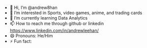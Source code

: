 - 👋 Hi, I’m @andrew8han
- 👀 I’m interested in Sports, video games, anime, and trading cards
- 🌱 I’m currently learning Data Analytics
- 📫 How to reach me through github or linkedin https://www.linkedin.com/in/andrewleehan/
- 😄 Pronouns: He/Him
- ⚡ Fun fact: 

<!---
andrew8han/andrew8han is a ✨ special ✨ repository because its `README.md` (this file) appears on your GitHub profile.
You can click the Preview link to take a look at your changes.
--->

